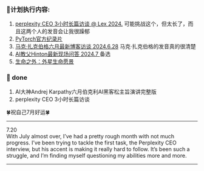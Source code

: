 ### 🍄计划执行内容:
1.  [perplexity CEO 3小时长篇访谈 @ Lex 2024.](https://www.bilibili.com/video/BV1HM4m1U7St) 可能挑战这个，但太长了，而且这两个人的发音会让我很躁郁
2.  [PyTorch官方纪录片](https://www.bilibili.com/video/BV1PM4m1m7De)
3. [马克·扎克伯格六月最新博客访谈 2024.6.28](https://www.bilibili.com/video/BV13M4m1U7Gf) 马克·扎克伯格的发音真的很清楚
5. [AI教父Hinton最新现场问答 2024.7 ](https://www.bilibili.com/video/BV1zf421B78E) 备选
6. [生命之外：外星生命愿景](https://www.bilibili.com/video/BV19T421D7va)
   
### 🫶 done
1. AI大神Andrej Karpathy六月伯克利AI黑客松主旨演讲完整版
2. perplexity CEO 3小时长篇访谈

🍀祝自己7月好运🍀

----
7.20  
With July almost over, I’ve had a pretty rough month with not much progress. I’ve been trying to tackle the first task, the Perplexity CEO interview, but his accent is making it really hard to follow. It’s been such a struggle, and I’m finding myself questioning my abilities more and more.

----
